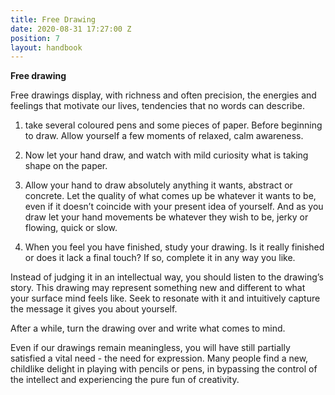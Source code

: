 ```yaml
---
title: Free Drawing
date: 2020-08-31 17:27:00 Z
position: 7
layout: handbook
---
```


**Free drawing**

Free drawings display, with richness and often precision, the energies and feelings that motivate our lives, tendencies that no words can describe.

1. take several coloured pens and some pieces of paper. Before beginning to draw. Allow yourself a few moments of relaxed, calm awareness.

2. Now let your hand draw, and watch with mild curiosity what is taking shape on the paper.

3. Allow your hand to draw absolutely anything it wants, abstract or concrete. Let the quality of what comes up be whatever it wants to be, even if it doesn’t coincide with your present idea of yourself. And as you draw let your hand movements be whatever they wish to be, jerky or flowing, quick or slow.

4. When you feel you have finished, study your drawing. Is it really finished or does it lack a final touch? If so, complete it in any way you like.

Instead of judging it in an intellectual way, you should listen to the drawing’s story. This drawing may represent something new and different to what your surface mind feels like.  Seek to resonate with it and intuitively capture the message it gives you about yourself.

After a while, turn the drawing over and write what comes to mind.

Even if our drawings remain meaningless, you will have still partially satisfied a vital need - the need for expression. Many people find a new, childlike delight in playing with pencils or pens, in bypassing the control of the intellect and experiencing the pure fun of creativity.
